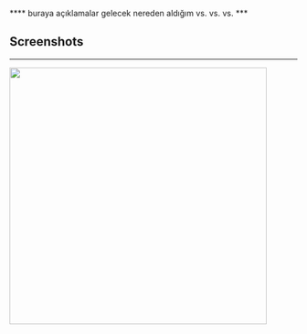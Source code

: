 **** buraya açıklamalar gelecek nereden aldığım vs. vs. vs. ***

## Screenshots

---

<img src="https://user-images.githubusercontent.com/73424678/188304051-a80b655a-e262-4887-a982-9f65fdcb5b3a.gif"  height="450">


